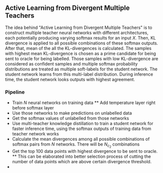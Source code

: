 ## Active Learning from Divergent Multiple Teachers

The idea behind "Active Learning from Divergent Multiple Teachers" is to construct multiple teacher neural networks with different architectures, each potentially producing varying softmax results for an input $X$. Then, KL divergence is applied to all possible combinations of these softmax outputs. After that, mean of the all the KL-divergences is calculated. The samples with highest mean KL-divergence is chosen as a prime candidate for being sent to oracle for being labelled. Those samples with low KL-divergence are considered as confident samples and multiple softmax probability distributions are treated as multiple soft-labels for the student network. The student network learns from this multi-label distribution. During inference time, the student network looks outputs with highest agreement.

### Pipeline

* Train $N$ neural networks on training data
** Add temperature layer right before softmax layer
* Use those networks to make predictions on unlabelled data
* Get the softmax values of unlabelled from those networks
* Use multi-teacher knowledge distillation to train a student network for faster inference time, using the softmax outputs of training data from teacher network works
* Calculate the mean divergences among all possible combinations of softmax pairs from $N$ networks. There will be $N_c_2$ combinations
* Get the top $100$ data points with highest divergence to be sent to oracle.
** This can be elaborated into better selection process of cutting the number of data points which are above certain divergence threshold.
* 
